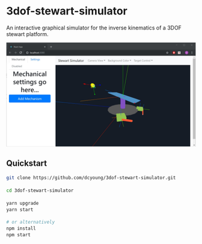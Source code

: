 # 3dof-stewart-simulator

An interactive graphical simulator for the inverse kinematics of a 3DOF stewart platform.

![Simulator Viz](docs/images/simulator.JPG)

## Quickstart

```bash
git clone https://github.com/dcyoung/3dof-stewart-simulator.git

cd 3dof-stewart-simulator

yarn upgrade
yarn start

# or alternatively
npm install
npm start
```
